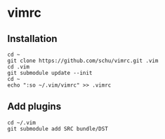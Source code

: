 # vimrc

## Installation

```
cd ~
git clone https://github.com/schu/vimrc.git .vim
cd .vim
git submodule update --init
cd ~
echo ":so ~/.vim/vimrc" >> .vimrc
```

## Add plugins

```
cd ~/.vim
git submodule add SRC bundle/DST
```
